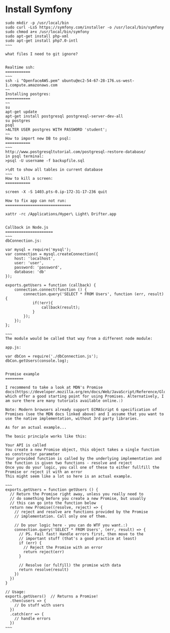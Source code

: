 Install Symfony
===============
~~~~
sudo mkdir -p /usr/local/bin
sudo curl -LsS https://symfony.com/installer -o /usr/local/bin/symfony
sudo chmod a+x /usr/local/bin/symfony
sudo apt-get install php-xml
sudo apt-get install php7.0-intl
~~~

what files I need to git ignore?


Realtime ssh:
===========
~~~
ssh -i "OpenfaceAWS.pem" ubuntu@ec2-54-67-28-176.us-west-1.compute.amazonaws.com
~~
Installing postgres:
===========
~~
su
apt-get update
apt-get install postgresql postgresql-server-dev-all
su postgres
psql
>ALTER USER postgres WITH PASSWORD 'student';
~~
How to import new DB to psql:
===========
~~~
http://www.postgresqltutorial.com/postgresql-restore-database/
in psql terminal:
>psql -U username -f backupfile.sql

>\dt to show all tables in current database
~~~
How to kill a screen:
===========

screen -X -S 1403.pts-0.ip-172-31-17-236 quit

How to fix app can not run:
=============================

xattr -rc /Applications/Hyper\ Light\ Drifter.app 


Callback in Node.js
=====================
~~~
dbConnection.js:

var mysql = require('mysql');
var connection = mysql.createConnection({
    host: 'localhost',
    user: 'user',
    password: 'password',
    database: 'db'
});

exports.getUsers = function (callback) {
    connection.connect(function () {
        connection.query('SELECT * FROM Users', function (err, result) {
            if(!err){
                callback(result);
            }
        });
    });
};

~~~
The module would be called that way from a different node module:

app.js:

var dbCon = require('./dbConnection.js');
dbCon.getUsers(console.log);


Promise example
========

I recommend to take a look at MDN's Promise docs(https://developer.mozilla.org/en/docs/Web/JavaScript/Reference/Global_Objects/Promise) which offer a good starting point for using Promises. Alternatively, I am sure there are many tutorials available online.:)

Note: Modern browsers already support ECMAScript 6 specification of Promises (see the MDN docs linked above) and I assume that you want to use the native implementation, without 3rd party libraries.

As for an actual example...

The basic principle works like this:

Your API is called
You create a new Promise object, this object takes a single function as constructor parameter
Your provided function is called by the underlying implementation and the function is given two functions - resolve and reject
Once you do your logic, you call one of these to either fullfill the Promise or reject it with an error
This might seem like a lot so here is an actual example.

~~~
exports.getUsers = function getUsers () {
  // Return the Promise right away, unless you really need to
  // do something before you create a new Promise, but usually
  // this can go into the function below
  return new Promise((resolve, reject) => {
    // reject and resolve are functions provided by the Promise
    // implementation. Call only one of them.

    // Do your logic here - you can do WTF you want.:)
    connection.query('SELECT * FROM Users', (err, result) => {
      // PS. Fail fast! Handle errors first, then move to the
      // important stuff (that's a good practice at least)
      if (err) {
        // Reject the Promise with an error
        return reject(err)
      }

      // Resolve (or fulfill) the promise with data
      return resolve(result)
    })
  })
}

// Usage:
exports.getUsers()  // Returns a Promise!
  .then(users => {
    // Do stuff with users
  })
  .catch(err => {
    // handle errors
  })
~~~
